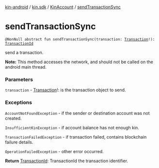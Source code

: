 [kin-android](../../index.md) / [kin.sdk](../index.md) / [KinAccount](index.md) / [sendTransactionSync](./send-transaction-sync.md)

# sendTransactionSync

`@NonNull abstract fun sendTransactionSync(transaction: `[`Transaction`](../-transaction/index.md)`!): `[`TransactionId`](../-transaction-id/index.md)

send a transaction.

**Note:** This method accesses the network, and should not be called on the android main thread.

### Parameters

`transaction` - [Transaction](../-transaction/index.md)!: is the transaction object to send.

### Exceptions

`AccountNotFoundException` - if the sender or destination account was not created.

`InsufficientKinException` - if account balance has not enough kin.

`TransactionFailedException` - if transaction failed, contains blockchain failure details.

`OperationFailedException` - other error occurred.

**Return**
[TransactionId](../-transaction-id/index.md): TransactionId the transaction identifier.

